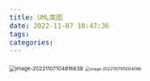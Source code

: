 ```yaml
---
title: UML类图
date: 2022-11-07 10:47:36
tags:
categories:
---
```




<img src="/Users/panyurou/Library/Application Support/typora-user-images/image-20221107104816638.png" alt="image-20221107104816638" style="zoom: 67%;" />

<img src="/Users/panyurou/Library/Application Support/typora-user-images/image-20221107105004086.png" alt="image-20221107105004086" style="zoom:50%;" />









